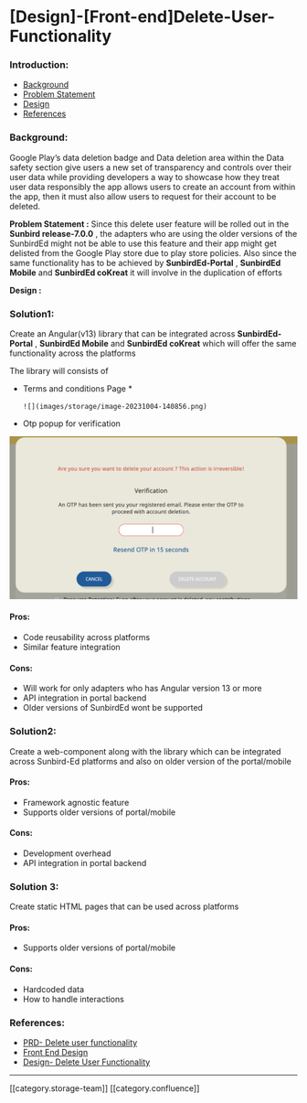# \[Design]-\[Front-end]Delete-User-Functionality

### Introduction:

* [Background](https://project-sunbird.atlassian.net/wiki/spaces/SUN/pages/3359146039/Design+Front-end+Delete+User+Functionality#Background%3A)
* [Problem Statement](https://project-sunbird.atlassian.net/wiki/spaces/SUN/pages/3359146039/Design+Front-end+Delete+User+Functionality#Problem-Statement-%3A)
* [Design](https://project-sunbird.atlassian.net/wiki/spaces/SUN/pages/3359146039/Design+Front-end+Delete+User+Functionality#Design-%3A)
* [References](https://project-sunbird.atlassian.net/wiki/spaces/SUN/pages/3359146039/Design+Front-end+Delete+User+Functionality#References%3A)

### Background:

Google Play’s data deletion badge and Data deletion area within the Data safety section give users a new set of transparency and controls over their user data while providing developers a way to showcase how they treat user data responsibly the app allows users to create an account from within the app, then it must also allow users to request for their account to be deleted.

**Problem Statement :** Since this delete user feature will be rolled out in the **Sunbird release-7.0.0** , the adapters who are using the older versions of the SunbirdEd might not be able to use this feature and their app might get delisted from the Google Play store due to play store policies. Also since the same functionality has to be achieved by **SunbirdEd-Portal** , **SunbirdEd Mobile** and **SunbirdEd coKreat** it will involve in the duplication of efforts

**Design :**

### Solution1:

Create an Angular(v13) library that can be integrated across **SunbirdEd-Portal** , **SunbirdEd Mobile** and **SunbirdEd coKreat** which will offer the same functionality across the platforms

The library will consists of

* Terms and conditions Page
  *

      ![](images/storage/image-20231004-140856.png)
* Otp popup for verification

![](images/storage/image-20231004-140920.png)

#### Pros:

* Code reusability across platforms
* Similar feature integration

#### Cons:

* Will work for only adapters who has Angular version 13 or more
* API integration in portal backend
* Older versions of SunbirdEd wont be supported

### Solution2:

Create a web-component along with the library which can be integrated across Sunbird-Ed platforms and also on older version of the portal/mobile

#### Pros:

* Framework agnostic feature
* Supports older versions of portal/mobile

#### Cons:

* Development overhead
* API integration in portal backend

### Solution 3:

Create static HTML pages that can be used across platforms

#### Pros:

* Supports older versions of portal/mobile

#### Cons:

* Hardcoded data
* How to handle interactions

### References:

* [PRD- Delete user functionality](https://project-sunbird.atlassian.net/wiki/spaces/SBDES/pages/3351969808/PRD+Delete+Account+functionality)
* [Front End Design](https://www.figma.com/file/krTuutMhS6QxI2kRku04eh/Delete-Account?type=design\&node-id=0-1\&mode=design\&t=1mbrQILh71AASyse-0)
* [Design- Delete User Functionality](https://project-sunbird.atlassian.net/wiki/spaces/SBDES/pages/3354492949/Design+Delete+Account+Functionality)

***

\[\[category.storage-team]] \[\[category.confluence]]
